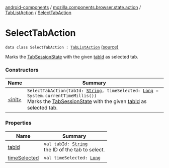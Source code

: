 [android-components](../../../index.md) / [mozilla.components.browser.state.action](../../index.md) / [TabListAction](../index.md) / [SelectTabAction](./index.md)

# SelectTabAction

`data class SelectTabAction : `[`TabListAction`](../index.md) [(source)](https://github.com/mozilla-mobile/android-components/blob/master/components/browser/state/src/main/java/mozilla/components/browser/state/action/BrowserAction.kt#L81)

Marks the [TabSessionState](../../../mozilla.components.browser.state.state/-tab-session-state/index.md) with the given [tabId](tab-id.md) as selected tab.

### Constructors

| Name | Summary |
|---|---|
| [&lt;init&gt;](-init-.md) | `SelectTabAction(tabId: `[`String`](https://kotlinlang.org/api/latest/jvm/stdlib/kotlin/-string/index.html)`, timeSelected: `[`Long`](https://kotlinlang.org/api/latest/jvm/stdlib/kotlin/-long/index.html)` = System.currentTimeMillis())`<br>Marks the [TabSessionState](../../../mozilla.components.browser.state.state/-tab-session-state/index.md) with the given [tabId](tab-id.md) as selected tab. |

### Properties

| Name | Summary |
|---|---|
| [tabId](tab-id.md) | `val tabId: `[`String`](https://kotlinlang.org/api/latest/jvm/stdlib/kotlin/-string/index.html)<br>the ID of the tab to select. |
| [timeSelected](time-selected.md) | `val timeSelected: `[`Long`](https://kotlinlang.org/api/latest/jvm/stdlib/kotlin/-long/index.html) |
